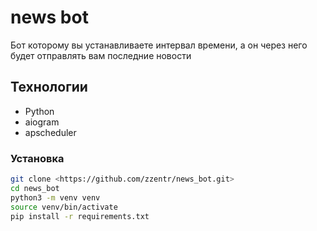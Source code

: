 # news bot 

Бот которому вы устанавливаете интервал времени, а он через него будет отправлять вам последние новости

## Технологии
- Python
- aiogram
- apscheduler

### Установка
``` bash
git clone <https://github.com/zzentr/news_bot.git>
cd news_bot
python3 -m venv venv
source venv/bin/activate
pip install -r requirements.txt